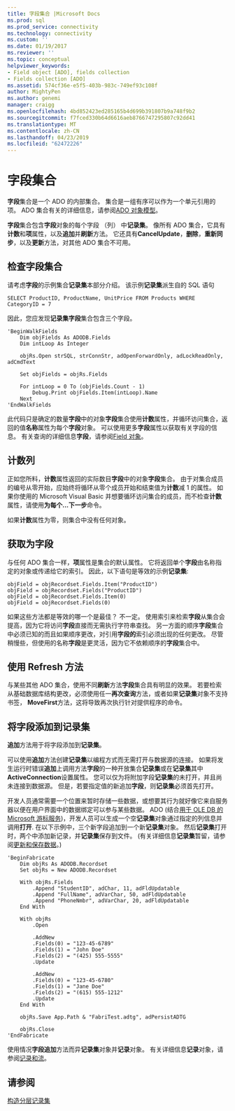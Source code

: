 ```yaml
---
title: 字段集合 |Microsoft Docs
ms.prod: sql
ms.prod_service: connectivity
ms.technology: connectivity
ms.custom: ''
ms.date: 01/19/2017
ms.reviewer: ''
ms.topic: conceptual
helpviewer_keywords:
- Field object [ADO], fields collection
- Fields collection [ADO]
ms.assetid: 574cf36e-e5f5-403b-983c-749ef93c108f
author: MightyPen
ms.author: genemi
manager: craigg
ms.openlocfilehash: 4bd852423ed285165b4d699b391807b9a748f9b2
ms.sourcegitcommit: f7fced330b64d6616aeb8766747295807c92dd41
ms.translationtype: MT
ms.contentlocale: zh-CN
ms.lasthandoff: 04/23/2019
ms.locfileid: "62472226"
---
```

# <a name="the-fields-collection"></a>字段集合
**字段**集合是一个 ADO 的内部集合。 集合是一组有序可以作为一个单元引用的项。 ADO 集合有关的详细信息，请参阅[ADO 对象模型](../../../ado/guide/data/ado-objects-and-collections.md)。  
  
 **字段**集合包含**字段**对象的每个字段 （列） 中**记录集**。 像所有 ADO 集合，它具有**计数**和**项**属性，以及**追加**并**刷新**方法。 它还具有**CancelUpdate**，**删除**，**重新同步**，以及**更新**方法，对其他 ADO 集合不可用。  
  
## <a name="examining-the-fields-collection"></a>检查字段集合  
 请考虑**字段**的示例集合**记录集**本部分介绍。 该示例**记录集**派生自的 SQL 语句  
  
```  
SELECT ProductID, ProductName, UnitPrice FROM Products WHERE CategoryID = 7  
```  
  
 因此，您应发现**记录集字段**集合包含三个字段。  
  
```  
'BeginWalkFields  
    Dim objFields As ADODB.Fields  
    Dim intLoop As Integer  
  
    objRs.Open strSQL, strConnStr, adOpenForwardOnly, adLockReadOnly, adCmdText  
  
    Set objFields = objRs.Fields  
  
    For intLoop = 0 To (objFields.Count - 1)  
        Debug.Print objFields.Item(intLoop).Name  
    Next  
'EndWalkFields  
```  
  
 此代码只是确定的数量**字段**中的对象**字段**集合使用**计数**属性，并循环访问集合，返回的值**名称**属性为每个**字段**对象。 可以使用更多**字段**属性以获取有关字段的信息。 有关查询的详细信息**字段**，请参阅[Field 对象](../../../ado/guide/data/the-field-object.md)。  
  
## <a name="counting-columns"></a>计数列  
 正如您所料，**计数**属性返回的实际数目**字段**中的对象**字段**集合。 由于对集合成员的编号从零开始，应始终将循环从零个成员开始和结束值为**计数**减 1 的属性。 如果你使用的 Microsoft Visual Basic 并想要循环访问集合的成员，而不检查**计数**属性，请使用**为每个...下一步**命令。  
  
 如果**计数**属性为零，则集合中没有任何对象。  
  
## <a name="getting-to-the-field"></a>获取为字段  
 与任何 ADO 集合一样，**项**属性是集合的默认属性。 它将返回单个**字段**由名称指定的对象或传递给它的索引。 因此，以下语句是等效的示例**记录集**:  
  
```  
objField = objRecordset.Fields.Item("ProductID")  
objField = objRecordset.Fields("ProductID")  
objField = objRecordset.Fields.Item(0)  
objField = objRecordset.Fields(0)  
```  
  
 如果这些方法都是等效的哪一个是最佳？ 不一定。 使用索引来检索**字段**从集合会提高，因为它将访问**字段**直接而无需执行字符串查找。 另一方面的顺序**字段**集合中必须已知的而且如果顺序更改，对引用**字段的**索引必须出现的任何更改。 尽管稍慢些，但使用的名称**字段**是更灵活，因为它不依赖顺序的**字段**集合中。  
  
## <a name="using-the-refresh-method"></a>使用 Refresh 方法  
 与某些其他 ADO 集合，使用不同**刷新**方法**字段**集合具有明显的效果。 若要检索从基础数据库结构更改，必须使用任一**再次查询**方法，或者如果**记录集**对象不支持书签， **MoveFirst**方法，这将导致再次执行针对提供程序的命令。  
  
## <a name="adding-fields-to-a-recordset"></a>将字段添加到记录集  
 **追加**方法用于将字段添加到**记录集**。  
  
 可以使用**追加**方法创建**记录集**以编程方式而无需打开与数据源的连接。 如果将发生运行时错误**追加**上调用方法**字段**的一种开放集合**记录集**或在**记录集**其中**ActiveConnection**设置属性。 您可以仅为将附加字段**记录集**的未打开，并且尚未连接到数据源。 但是，若要指定值的新追加**字段**，则**记录集**必须首先打开。  
  
 开发人员通常需要一个位置来暂时存储一些数据，或想要其行为就好像它来自服务器以便在用户界面中的数据绑定可以参与某些数据。 ADO (结合[用于 OLE DB 的 Microsoft 游标服务](../../../ado/guide/appendixes/microsoft-cursor-service-for-ole-db-ado-service-component.md))，开发人员可以生成一个空**记录集**对象通过指定的列信息并调用**打开**. 在以下示例中，三个新字段追加到一个新**记录集**对象。 然后**记录集**打开时，两个中添加新记录，并**记录集**保存到文件。 (有关详细信息**记录集**暂留，请参阅[更新和保存数据](../../../ado/guide/data/updating-and-persisting-data.md)。)  
  
```  
'BeginFabricate  
    Dim objRs As ADODB.Recordset  
    Set objRs = New ADODB.Recordset  
  
    With objRs.Fields  
        .Append "StudentID", adChar, 11, adFldUpdatable  
        .Append "FullName", adVarChar, 50, adFldUpdatable  
        .Append "PhoneNmbr", adVarChar, 20, adFldUpdatable  
    End With  
  
    With objRs  
        .Open  
  
        .AddNew  
        .Fields(0) = "123-45-6789"  
        .Fields(1) = "John Doe"  
        .Fields(2) = "(425) 555-5555"  
        .Update  
  
        .AddNew  
        .Fields(0) = "123-45-6780"  
        .Fields(1) = "Jane Doe"  
        .Fields(2) = "(615) 555-1212"  
        .Update  
    End With  
  
    objRs.Save App.Path & "FabriTest.adtg", adPersistADTG  
  
    objRs.Close  
'EndFabricate  
```  
  
 使用情况**字段追加**方法而异**记录集**对象并**记录**对象。 有关详细信息**记录**对象，请参阅[记录和流](../../../ado/guide/data/records-and-streams.md)。  
  
## <a name="see-also"></a>请参阅  
 [构造分层记录集](../../../ado/guide/data/fabricating-hierarchical-recordsets.md)
